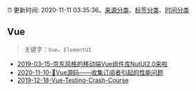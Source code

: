 :alarm_clock: 更新时间: 2020-11-11 03:35:36。[来源分类](../README.md)、[标签分类](../TAGS.md)、[时间分类](../TIMELINE.md)

## Vue


> 关键字：`Vue`、`ElementUI`



- [2019-03-15-京东风格的移动端Vue组件库NutUI2.0来啦](https://jdc.jd.com/archives/212979) 
- [2020-11-10-🚩Vue源码——收集订阅者引起的性能问题](https://juejin.im/post/6893687159195336717) 
- [2019-12-18-Vue-Testing-Crash-Course](https://dev.to/blacksonic/vue-testing-crash-course-59kl) 